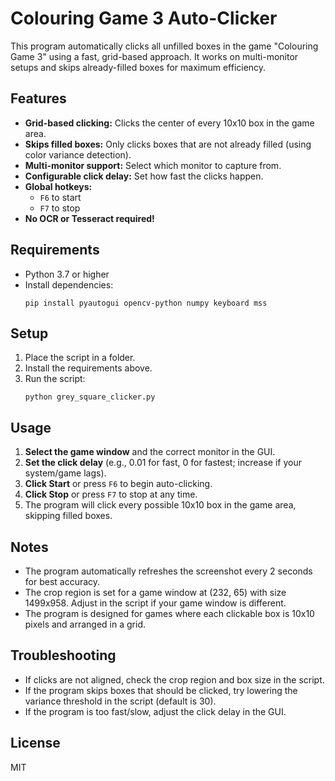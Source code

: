 # Colouring Game 3 Auto-Clicker

This program automatically clicks all unfilled boxes in the game "Colouring Game 3" using a fast, grid-based approach. It works on multi-monitor setups and skips already-filled boxes for maximum efficiency.

## Features
- **Grid-based clicking:** Clicks the center of every 10x10 box in the game area.
- **Skips filled boxes:** Only clicks boxes that are not already filled (using color variance detection).
- **Multi-monitor support:** Select which monitor to capture from.
- **Configurable click delay:** Set how fast the clicks happen.
- **Global hotkeys:**
  - `F6` to start
  - `F7` to stop
- **No OCR or Tesseract required!**

## Requirements
- Python 3.7 or higher
- Install dependencies:
  ```
  pip install pyautogui opencv-python numpy keyboard mss
  ```

## Setup
1. Place the script in a folder.
2. Install the requirements above.
3. Run the script:
   ```
   python grey_square_clicker.py
   ```

## Usage
1. **Select the game window** and the correct monitor in the GUI.
2. **Set the click delay** (e.g., 0.01 for fast, 0 for fastest; increase if your system/game lags).
3. **Click Start** or press `F6` to begin auto-clicking.
4. **Click Stop** or press `F7` to stop at any time.
5. The program will click every possible 10x10 box in the game area, skipping filled boxes.

## Notes
- The program automatically refreshes the screenshot every 2 seconds for best accuracy.
- The crop region is set for a game window at (232, 65) with size 1499x958. Adjust in the script if your game window is different.
- The program is designed for games where each clickable box is 10x10 pixels and arranged in a grid.

## Troubleshooting
- If clicks are not aligned, check the crop region and box size in the script.
- If the program skips boxes that should be clicked, try lowering the variance threshold in the script (default is 30).
- If the program is too fast/slow, adjust the click delay in the GUI.

## License
MIT 